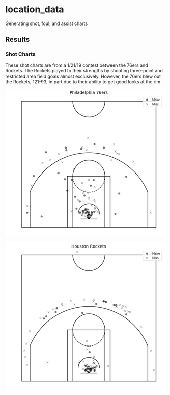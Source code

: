 # location_data
Generating shot, foul, and assist charts

## Results

### Shot Charts

These shot charts are from a 1/21/19 contest between the 76ers and Rockets. The Rockets played to their strengths by shooting three-point and restricted area field goals almost exclusively. However, the 76ers blew out the Rockets, 121-93, in part due to their ability to get good looks at the rim.

![](images/76ers.png)

![](images/rockets.png)
